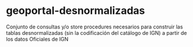 # geoportal-desnormalizadas
Conjunto de consultas y/o store procedures necesarios para construir las tablas desnormalizadas (sin la codificación del catálogo de IGN) a partir de los datos Oficiales de IGN

